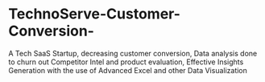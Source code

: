 # TechnoServe-Customer-Conversion-
A Tech SaaS Startup, decreasing customer conversion, Data analysis done to churn out Competitor Intel and product evaluation, Effective Insights Generation with the use of Advanced Excel and other Data Visualization
